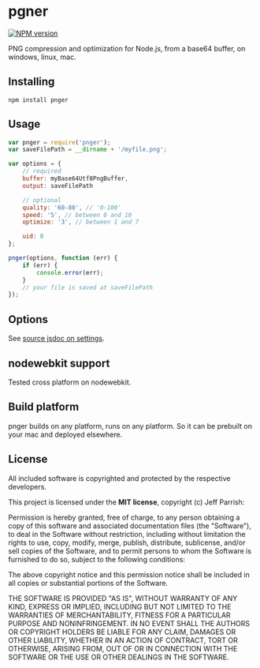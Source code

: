 # pgner

[![NPM version](https://badge.fury.io/js/pnger.svg)](http://badge.fury.io/js/pnger)

PNG compression and optimization for Node.js, from a base64 buffer, on windows, linux, mac.

## Installing

	npm install pnger

## Usage

```javascript
var pnger = require('pnger');
var saveFilePath = __dirname + '/myfile.png';

var options = {
	// required
	buffer: myBase64Utf8PngBuffer,
	output: saveFilePath

	// optional
	quality: '60-80', // '0-100'
	speed: '5', // between 0 and 10
	optimize: '3', // between 1 and 7

	uid: 0
};

pnger(options, function (err) {
	if (err) {
		console.error(err);
	}
	// your file is saved at saveFilePath
});
```

## Options

See [source jsdoc on settings](https://github.com/ruffrey/pnger/blob/master/index.js).

## nodewebkit support

Tested cross platform on nodewebkit.

## Build platform

pnger builds on any platform, runs on any platform. So it can be prebuilt on your mac and deployed elsewhere.


## License

All included software is copyrighted and protected by the respective developers.

This project is licensed under the **MIT license**, copyright (c) Jeff Parrish:

Permission is hereby granted, free of charge, to any person obtaining a copy
of this software and associated documentation files (the "Software"), to deal
in the Software without restriction, including without limitation the rights
to use, copy, modify, merge, publish, distribute, sublicense, and/or sell
copies of the Software, and to permit persons to whom the Software is
furnished to do so, subject to the following conditions:

The above copyright notice and this permission notice shall be included in
all copies or substantial portions of the Software.

THE SOFTWARE IS PROVIDED "AS IS", WITHOUT WARRANTY OF ANY KIND, EXPRESS OR
IMPLIED, INCLUDING BUT NOT LIMITED TO THE WARRANTIES OF MERCHANTABILITY,
FITNESS FOR A PARTICULAR PURPOSE AND NONINFRINGEMENT. IN NO EVENT SHALL THE
AUTHORS OR COPYRIGHT HOLDERS BE LIABLE FOR ANY CLAIM, DAMAGES OR OTHER
LIABILITY, WHETHER IN AN ACTION OF CONTRACT, TORT OR OTHERWISE, ARISING FROM,
OUT OF OR IN CONNECTION WITH THE SOFTWARE OR THE USE OR OTHER DEALINGS IN
THE SOFTWARE.
